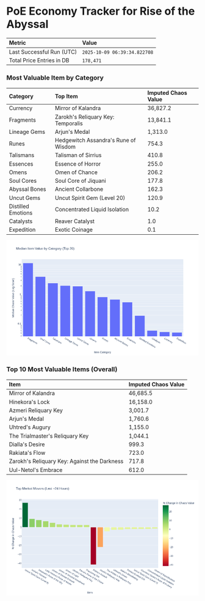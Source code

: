 # PoE Economy Tracker for Rise of the Abyssal

<!-- START_MAINTENANCE -->
| Metric | Value |
|:---|:---|
| Last Successful Run (UTC) | `2025-10-09 06:39:34.822708` |
| Total Price Entries in DB | `178,471` |

<!-- END_MAINTENANCE -->

<!-- START_DATAFRAME_DEBUG -->
<!-- END_DATAFRAME_DEBUG -->

<!-- START_CATEGORY_ANALYSIS -->
### Most Valuable Item by Category
| Category | Top Item | Imputed Chaos Value |
| :--- | :--- | :--- |
| Currency | Mirror of Kalandra | 36,827.2 |
| Fragments | Zarokh's Reliquary Key: Temporalis | 13,841.1 |
| Lineage Gems | Arjun's Medal | 1,313.0 |
| Runes | Hedgewitch Assandra's Rune of Wisdom | 754.3 |
| Talismans | Talisman of Sirrius | 410.8 |
| Essences | Essence of Horror | 255.0 |
| Omens | Omen of Chance | 206.2 |
| Soul Cores | Soul Core of Jiquani | 177.8 |
| Abyssal Bones | Ancient Collarbone | 162.3 |
| Uncut Gems | Uncut Spirit Gem (Level 20) | 120.9 |
| Distilled Emotions | Concentrated Liquid Isolation | 10.2 |
| Catalysts | Reaver Catalyst | 1.0 |
| Expedition | Exotic Coinage | 0.1 |


![Category Analysis Chart](charts/category_analysis.png)
<!-- END_ANALYSIS -->

<!-- START_ANALYSIS -->
### Top 10 Most Valuable Items (Overall)
| Item | Imputed Chaos Value |
| :--- | :--- |
| Mirror of Kalandra | 46,685.5 |
| Hinekora's Lock | 16,158.0 |
| Azmeri Reliquary Key | 3,001.7 |
| Arjun's Medal | 1,760.6 |
| Uhtred's Augury | 1,155.0 |
| The Trialmaster's Reliquary Key | 1,044.1 |
| Dialla's Desire | 999.3 |
| Rakiata's Flow | 723.0 |
| Zarokh's Reliquary Key: Against the Darkness | 717.8 |
| Uul-Netol's Embrace | 612.0 |


![Market Movers Chart](charts/market_movers.png)
<!-- END_ANALYSIS -->
